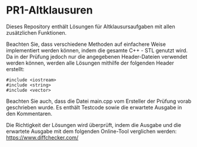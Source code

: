 # PR1-Altklausuren

Dieses Repository enthält Lösungen für Altklausursaufgaben mit allen zusätzlichen Funktionen.

Beachten Sie, dass verschiedene Methoden auf einfachere Weise implementiert werden können, indem die gesamte C++ - STL genutzt wird. Da in der Prüfung jedoch nur die angegebenen Header-Dateien verwendet werden können, werden alle Lösungen mithilfe der folgenden Header erstellt:

```
#include <iostream>
#include <string>
#include <vector>
```

Beachten Sie auch, dass die Datei main.cpp vom Ersteller der Prüfung vorab geschrieben wurde. Es enthält Testcode sowie die erwartete Ausgabe in den Kommentaren.

Die Richtigkeit der Lösungen wird überprüft, indem die Ausgabe und die erwartete Ausgabe mit dem folgenden Online-Tool verglichen werden: https://www.diffchecker.com/
